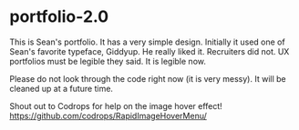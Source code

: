 # portfolio-2.0
This is Sean's portfolio. It has a very simple design. Initially it used one of Sean's favorite typeface, Giddyup. He really liked it. Recruiters did not. UX portfolios must be legible they said. It is legible now.

Please do not look through the code right now (it is very messy). It will be cleaned up at a future time.

Shout out to Codrops for help on the image hover effect!
https://github.com/codrops/RapidImageHoverMenu/
